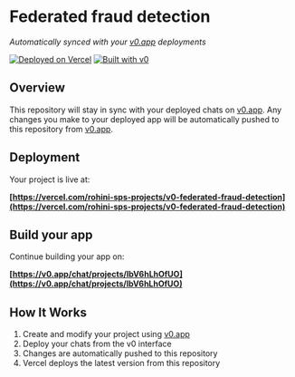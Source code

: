 # Federated fraud detection

*Automatically synced with your [v0.app](https://v0.app) deployments*

[![Deployed on Vercel](https://img.shields.io/badge/Deployed%20on-Vercel-black?style=for-the-badge&logo=vercel)](https://vercel.com/rohini-sps-projects/v0-federated-fraud-detection)
[![Built with v0](https://img.shields.io/badge/Built%20with-v0.app-black?style=for-the-badge)](https://v0.app/chat/projects/lbV6hLhOfUO)

## Overview

This repository will stay in sync with your deployed chats on [v0.app](https://v0.app).
Any changes you make to your deployed app will be automatically pushed to this repository from [v0.app](https://v0.app).

## Deployment

Your project is live at:

**[https://vercel.com/rohini-sps-projects/v0-federated-fraud-detection](https://vercel.com/rohini-sps-projects/v0-federated-fraud-detection)**

## Build your app

Continue building your app on:

**[https://v0.app/chat/projects/lbV6hLhOfUO](https://v0.app/chat/projects/lbV6hLhOfUO)**

## How It Works

1. Create and modify your project using [v0.app](https://v0.app)
2. Deploy your chats from the v0 interface
3. Changes are automatically pushed to this repository
4. Vercel deploys the latest version from this repository
